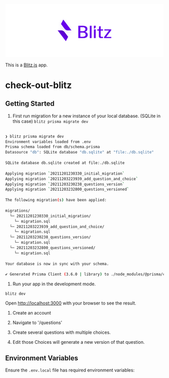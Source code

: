 [![Blitz.js](https://raw.githubusercontent.com/blitz-js/art/master/github-cover-photo.png)](https://blitzjs.com)

This is a [Blitz.js](https://github.com/blitz-js/blitz) app.

# **check-out-blitz**

## Getting Started

1. First run migration for a new instance of your local database. (SQLite in this case)
   `blitz prisma migrate dev`

```sh

❯ blitz prisma migrate dev
Environment variables loaded from .env
Prisma schema loaded from db/schema.prisma
Datasource "db": SQLite database "db.sqlite" at "file:./db.sqlite"

SQLite database db.sqlite created at file:./db.sqlite

Applying migration `20211201230330_initial_migration`
Applying migration `20211203223939_add_question_and_choice`
Applying migration `20211203230238_questions_version`
Applying migration `20211203232800_questions_versioned`

The following migration(s) have been applied:

migrations/
  └─ 20211201230330_initial_migration/
    └─ migration.sql
  └─ 20211203223939_add_question_and_choice/
    └─ migration.sql
  └─ 20211203230238_questions_version/
    └─ migration.sql
  └─ 20211203232800_questions_versioned/
    └─ migration.sql

Your database is now in sync with your schema.

✔ Generated Prisma Client (3.6.0 | library) to ./node_modules/@prisma/client in 92ms

```

1. Run your app in the development mode.

```
blitz dev
```

Open [http://localhost:3000](http://localhost:3000) with your browser to see the result.

1. Create an account

1. Navigate to '/questions'

1. Create several questions with multiple choices.

1. Edit those Choices will generate a new version of that question.

## Environment Variables

Ensure the `.env.local` file has required environment variables:
